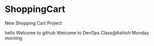 # ShoppingCart
New Shopping Cart Project


hello
Welcome to github
Welcome to DevOps Class@Ashish
Monday morning
